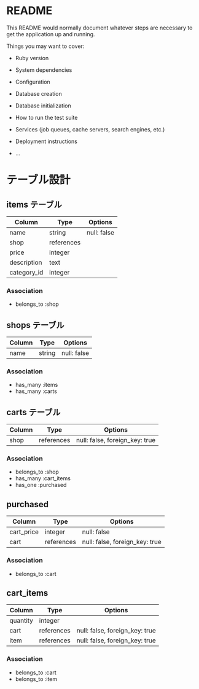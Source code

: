 # README

This README would normally document whatever steps are necessary to get the
application up and running.

Things you may want to cover:

* Ruby version

* System dependencies

* Configuration

* Database creation

* Database initialization

* How to run the test suite

* Services (job queues, cache servers, search engines, etc.)

* Deployment instructions

* ...

# テーブル設計

## items テーブル

| Column          | Type       | Options                        |
| --------------- | ---------- | ------------------------------ |
| name            | string     | null: false                    |
| shop            | references |                                |
| price           | integer    |                                |
| description     | text       |                                |
| category_id     | integer    |                                |

### Association

- belongs_to :shop

## shops テーブル

| Column          | Type    | Options     |
| --------------- | ------- | ----------- |
| name            | string  | null: false |

### Association

- has_many :items
- has_many :carts

## carts テーブル

| Column          | Type        | Options                        |
| --------------- | ----------- | ------------------------------ |
| shop            | references  | null: false, foreign_key: true |

### Association

- belongs_to :shop
- has_many :cart_items
- has_one :purchased

## purchased

| Column          | Type        | Options                        |
| --------------- | ----------- | ------------------------------ |
| cart_price      | integer     | null: false                    |
| cart            | references  | null: false, foreign_key: true |

### Association

- belongs_to :cart

## cart_items

| Column          | Type        | Options                        |
| --------------- | ----------- | ------------------------------ |
| quantity        | integer     |                                |
| cart            | references  | null: false, foreign_key: true |
| item            | references  | null: false, foreign_key: true |

### Association

- belongs_to :cart
- belongs_to :item